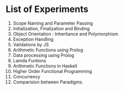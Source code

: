 # List of Experiments

1. Scope Naming and Parameter Passing
2. Initialization, Finalization and Binding
3. Object Orientation : Inheritance and Polymorphism
4. Exception Handling
5. Validations by JS
6. Arithmetic Functions using Prolog
7. Data processing using Prolog
8. Lamda Funtions
9. Arithmetic Functions in Haskell
10. Higher Order Functional Programming
11. Concurrency
12. Comparision between Paradigms.

